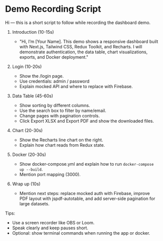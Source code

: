 # Demo Recording Script

Hi — this is a short script to follow while recording the dashboard demo.

1. Introduction (10-15s)
   - "Hi, I’m [Your Name]. This demo shows a responsive dashboard built with Next.js, Tailwind CSS, Redux Toolkit, and Recharts. I will demonstrate authentication, the data table, chart visualizations, exports, and Docker deployment."

2. Login (10-20s)
   - Show the /login page.
   - Use credentials: admin / password
   - Explain mocked API and where to replace with Firebase.

3. Data Table (45-60s)
   - Show sorting by different columns.
   - Use the search box to filter by name/email.
   - Change pages with pagination controls.
   - Click Export XLSX and Export PDF and show the downloaded files.

4. Chart (20-30s)
   - Show the Recharts line chart on the right.
   - Explain how chart reads from Redux state.

5. Docker (20-30s)
   - Show docker-compose.yml and explain how to run `docker-compose up --build`.
   - Mention port mapping (3000).

6. Wrap up (10s)
   - Mention next steps: replace mocked auth with Firebase, improve PDF layout with jspdf-autotable, and add server-side pagination for large datasets.

Tips:
- Use a screen recorder like OBS or Loom.
- Speak clearly and keep pauses short.
- Optional: show terminal commands when running the app or docker.
